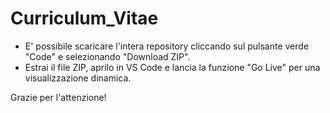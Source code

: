 # Curriculum_Vitae
* E' possibile scaricare l'intera repository cliccando sul pulsante verde "Code" e selezionando "Download ZIP".
* Estrai il file ZIP, aprilo in VS Code e lancia la funzione "Go Live" per una visualizzazione dinamica.

Grazie per l'attenzione!
